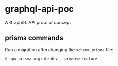 # graphql-api-poc

A GraphQL API proof of concept

## prisma commands

Run a migration after changing the `schema.prisma` file:

```console
$ npx prisma migrate dev --preview-feature
```

